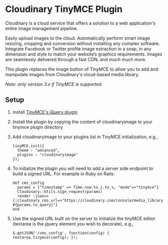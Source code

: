 Cloudinary TinyMCE Plugin
=========================

Cloudinary is a cloud service that offers a solution to a web application's entire image management pipeline.

Easily upload images to the cloud. Automatically perform smart image resizing, cropping and conversion without installing any complex software. Integrate Facebook or Twitter profile image extraction in a snap, in any dimension and style to match your website’s graphics requirements. Images are seamlessly delivered through a fast CDN, and much much more.

This plugin replaces the image button of TinyMCE to allow you to add and manipulate images from Cloudinary's cloud-based media library.

*Note: only version 3.x if TinyMCE is supported.*

## Setup

1. Install [TinyMCE's jQuery plugin](http://www.tinymce.com/wiki.php/TinyMCE3x:jQuery_Plugin)

2. Install the plugin by copying the content of cloudinaryimage to your tinymce plugin directory

3. Add cloudinaryimage to your plugins list in TinyMCE initialization, e.g.,
    ```
    tinyMCE.init({
      theme : "advanced",
      plugins : "cloudinaryimage"
    });
    ```

4. To initialize the plugin you will need to add a server side endpoint to build a signed URL. For example in Ruby on Rails:
    ```
    def cms_config
      params = {"timestamp" => Time.now.to_i.to_s, "mode"=>"tinymce"}
      Cloudinary::Utils.sign_request(params)
      render :json=>{:cloudinary_cms_url=>"https://cloudinary.com/console/media_library/cms?#{params.to_query}"}
    end
    ```

5. Use the signed URL built on the server to initialize the tinyMCE editor (textarea is the jquery element you wish to decorate), e.g.,
    ```
    $.getJSON('/cms_config', function(config) { textarea.tinymce(config); });
    ```

